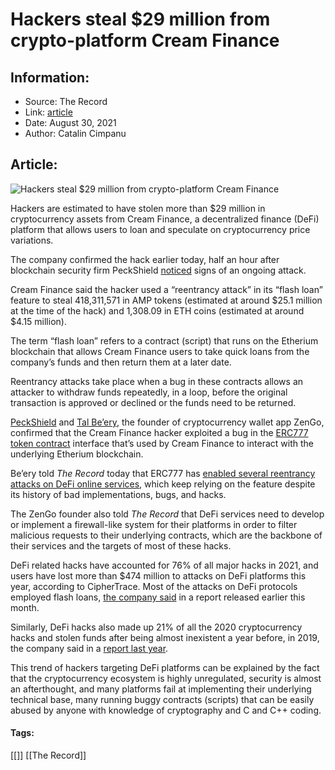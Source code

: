 # Hackers steal $29 million from crypto-platform Cream Finance
### 

## Information:
+ Source: The Record
+ Link: [article](https://therecord.media/hackers-steal-29-million-from-crypto-platform-cream-finance/)
+ Date: August 30, 2021
+ Author: Catalin Cimpanu


## Article:
![Hackers steal $29 million from crypto-platform Cream Finance](https://therecord.media/wp-content/uploads/2021/08/cryptocurrency-bitcoin-ethereum.png)

Hackers are estimated to have stolen more than $29 million in cryptocurrency assets from Cream Finance, a decentralized finance (DeFi) platform that allows users to loan and speculate on cryptocurrency price variations.


The company confirmed the hack earlier today, half an hour after blockchain security firm PeckShield [noticed](https://twitter.com/peckshield/status/1432250879407792130) signs of an ongoing attack.





Cream Finance said the hacker used a “reentrancy attack” in its “flash loan” feature to steal 418,311,571 in AMP tokens (estimated at around $25.1 million at the time of the hack) and 1,308.09 in ETH coins (estimated at around $4.15 million).


The term “flash loan” refers to a contract (script) that runs on the Etherium blockchain that allows Cream Finance users to take quick loans from the company’s funds and then return them at a later date.


Reentrancy attacks take place when a bug in these contracts allows an attacker to withdraw funds repeatedly, in a loop, before the original transaction is approved or declined or the funds need to be returned.


[PeckShield](https://twitter.com/CreamdotFinance/status/1432249773575208964) and [Tal Be’ery](https://twitter.com/TalBeerySec/status/1432356294640422917), the founder of cryptocurrency wallet app ZenGo, confirmed that the Cream Finance hacker exploited a bug in the [ERC777 token contract](https://eips.ethereum.org/EIPS/eip-777#erc777token-token-contract) interface that’s used by Cream Finance to interact with the underlying Etherium blockchain.


Be’ery told *The Record* today that ERC777 has [enabled several reentrancy attacks on DeFi online services](https://www.zengo.com/imbtc-defi-hack-explained/), which keep relying on the feature despite its history of bad implementations, bugs, and hacks.


The ZenGo founder also told *The Record* that DeFi services need to develop or implement a firewall-like system for their platforms in order to filter malicious requests to their underlying contracts, which are the backbone of their services and the targets of most of these hacks.





DeFi related hacks have accounted for 76% of all major hacks in 2021, and users have lost more than $474 million to attacks on DeFi platforms this year, according to CipherTrace. Most of the attacks on DeFi protocols employed flash loans, [the company said](https://ciphertrace.com/cryptocurrency-crime-and-anti-money-laundering-report-august-2021/) in a report released earlier this month.


Similarly, DeFi hacks also made up 21% of all the 2020 cryptocurrency hacks and stolen funds after being almost inexistent a year before, in 2019, the company said in a [report last year](https://ciphertrace.com/half-of-2020-crypto-hacks-are-from-defi-protocols-and-exchanges/).


This trend of hackers targeting DeFi platforms can be explained by the fact that the cryptocurrency ecosystem is highly unregulated, security is almost an afterthought, and many platforms fail at implementing their underlying technical base, many running buggy contracts (scripts) that can be easily abused by anyone with knowledge of cryptography and C and C++ coding.





#### Tags:
[[]] [[The Record]]
